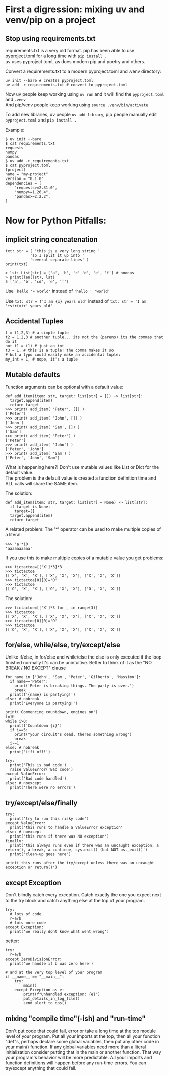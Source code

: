 # First a digression: mixing uv and venv/pip on a project

## Stop using requirements.txt
requirements.txt is a very old format. pip has been able to use pyproject.toml for a long time with `pip install .`  
uv uses pyproject.toml, as does modern pip and poetry and others.  

Convert a requirements.txt to a modern pyproject.toml and .venv directory:
```
uv init --bare # creates pyproject.toml
uv add -r requirements.txt # convert to pyproject.toml
```

Now uv people keep working using `uv run` and it will find the `pyproject.toml` and `.venv`  
And pip/venv people keep working using `source .venv/bin/activate`

To add new libraries, uv people `uv add library`, pip people manually edit `pyproject.toml` and `pip install .`

Example:

```
$ uv init --bare
$ cat requirements.txt
requests
numpy
pandas
$ uv add -r requirements.txt
$ cat pyproject.toml
[project]
name = "my-project"
version = "0.1.0"
dependencies = [
    "requests>=2.31.0",
    "numpy>=1.26.4",
    "pandas>=2.2.2",
]
```

# Now for Python Pitfalls:

## implicit string concatenation

```
txt: str = ( 'this is a very long string '
           'so I split it up into '
           'several separate lines' )
print(txt)
```

```
> lst: List[str] = ['a', 'b', 'c' 'd', 'e', 'f'] # oooops
> print(len(lst), lst)
5 ['a', 'b', 'cd', 'e', 'f']
```

Use `'hello '+'world'` instead of `'hello ' 'world'`

Use `txt: str = f'I am {x} years old'`
instead of `txt: str = 'I am '+str(x)+' years old'`

## Accidental Tuples

```
t = (1,2,3) # a simple tuple
t2 = 1,2,3 # another tuple... its not the (parens) its the commas that do it
not_t1 = (1) # just an int
t3 = 1, # this is a tuple! the comma makes it so
# but a typo could easily make an accidental tuple:
my_int = 1, # nope, it's a tuple
```

## Mutable defaults

Function arguments can be optional with a default value:
```
def add_item(item: str, target: list[str] = []) -> list[str]:
  target.append(item)
  return target
>>> print( add_item( 'Peter', []) )
['Peter']
>>> print( add_item( 'John', []) )
['John']
>>> print( add_item( 'Sam', []) )
['Sam']
>>> print( add_item( 'Peter') )
['Peter']
>>> print( add_item( 'John') )
['Peter', 'John']
>>> print( add_item( 'Sam') )
['Peter', 'John', 'Sam']
```
What is happening here?! 
Don't use mutable values like List or Dict for the default value.  
The problem is the default value is created a function definition time and ALL calls will share the SAME item.  

The solution:
```
def add_item(item: str, target: list[str] = None) -> list[str]:
  if target is None:
    target=[]
  target.append(item)
  return target
```

A related problem: The '*' operator can be used to make multiple copies of a literal:
```
>>> 'a'*10
'aaaaaaaaaa'
```
If you use this to make multiple copies of a mutable value you get problems:
```
>>> tictactoe=[['X']*3]*3
>>> tictactoe
[['X', 'X', 'X'], ['X', 'X', 'X'], ['X', 'X', 'X']]
>>> tictactoe[0][0]='O'
>>> tictactoe
[['O', 'X', 'X'], ['O', 'X', 'X'], ['O', 'X', 'X']]
```
The solution:
```
>>> tictactoe=[['X']*3 for _ in range(3)]
>>> tictactoe
[['X', 'X', 'X'], ['X', 'X', 'X'], ['X', 'X', 'X']]
>>> tictactoe[0][0]='O'
>>> tictactoe
[['O', 'X', 'X'], ['X', 'X', 'X'], ['X', 'X', 'X']]
```



## for/else, while/else, try/except/else
Unlike if/else,
in for/else and while/else the else is only executed if the loop finished normally
It's can be unintuitive. Better to think of it as the "NO BREAK / NO EXCEPT" clause

```
for name in ['John', 'Sam', 'Peter', 'Gilberto', 'Massimo']:
  if name=='Peter':
    print('Peter is breaking things. The party is over.')
    break
  print(f'{name} is partying!')
else: # nobreak
  print('Everyone is partying!')
```

```
print('Commencing countdown, engines on')
i=10
while i>0:
  print(f'Countdown {i}')
  if i==5:
    print("your circuit's dead, theres something wrong")
    break
  i-=1
else: # nobreak
  print('Lift off!')
```

```
try:
  print('This is bad code')
  raise ValueError('Bad code')
except ValueError:
  print('Bad code handled')
else: # noexcept
  print('There were no errors')
```

## try/except/else/finally

```
try:
  print('try to run this risky code')
except ValueError:
  print('this runs to handle a ValueError exception'
else: # noexcept
  print('this runs if there was NO exception')
finally:
  print('this always runs even if there was an uncaught exception, a return(), a break, a continue, sys.exit() (but NOT os._exit()')
  print('clean-up goes here')

print('this runs after the try/except unless there was an uncaught exception or return()')
```

## except Exception
Don't blindly catch every exception. Catch exactly the one you expect next to the try block and catch anything else at the top of your program.

```
try:
  # lots of code
  r=a/b
  # lots more code
except Exception:
  print('we really dont know what went wrong')
```
better:
```
try:
  r=a/b
except ZeroDivisionError:
  print('we handle if b was zero here')

# and at the very top level of your program
if __name__ == "__main__":
    try:
        main()
    except Exception as e:
        print(f"Unhandled exception: {e}")
        put_details_in_log_file()
        send_alert_to_ops()
```

## mixing "compile time"(-ish) and "run-time"

Don't put code that could fail, error or take a long time at the top module level of your program. Put all your imports at the top, then all your function "def"s, perhaps declare some global variables, then put any other code in your main() function. If any global variables need more than a literal initialization consider putting that in the main or another function. That way your program's behavior will be more predictable. All your imports and function definitions will happen before any run-time errors. You can try/except anything that could fail.


